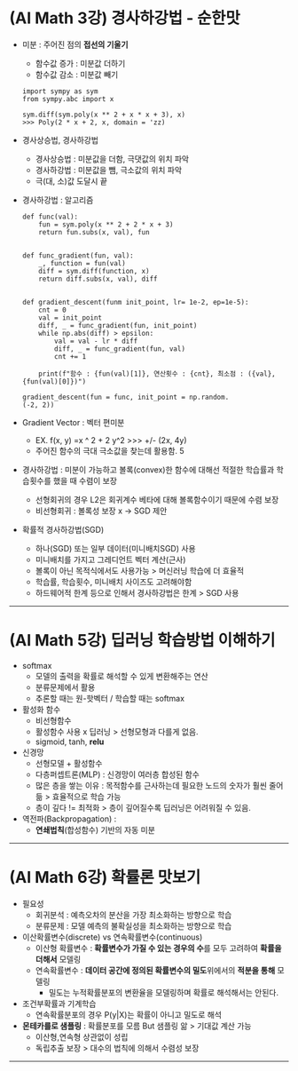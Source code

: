 # (AI Math 3강) 경사하강법 - 순한맛
- 미분 : 주어진 점의 **접선의 기울기**
    - 함수값 증가 : 미분값 더하기
    - 함수값 감소 : 미분값 빼기
    ```python3
    import sympy as sym
    from sympy.abc import x

    sym.diff(sym.poly(x ** 2 + x * x + 3), x)
    >>> Poly(2 * x + 2, x, domain = 'zz)
    ```
- 경사상승법, 경사하강법
    - 경사상승법 : 미분값을 더함, 극댓값의 위치 파악
    - 경사하강법 : 미분값을 뺌, 극소값의 위치 파악
    - 극(대, 소)값 도달시 끝

- 경사하강법 : 알고리즘
    ```python3
    def func(val):
        fun = sym.poly(x ** 2 + 2 * x + 3)
        return fun.subs(x, val), fun

    
    def func_gradient(fun, val):
        _, function = fun(val)
        diff = sym.diff(function, x)
        return diff.subs(x, val), diff


    def gradient_descent(funm init_point, lr= 1e-2, ep=1e-5):
        cnt = 0
        val = init_point
        diff, _ = func_gradient(fun, init_point)
        while np.abs(diff) > epsilon:
            val = val - lr * diff
            diff, _ = func_gradient(fun, val)
            cnt += 1
        
        print(f"함수 : {fun(val)[1]}, 연산횟수 : {cnt}, 최소점 : ({val}, {fun(val)[0]})")

    gradient_descent(fun = func, init_point = np.random.
    (-2, 2))

    ```
- Gradient Vector : 벡터 편미분
    - EX. f(x, y) =x ^ 2 + 2 y^2 >>> +/- (2x, 4y)
    - 주어진 함수의 극대 극소값을 찾는데 활용함.
5
- 경사하강법 : 미분이 가능하고 볼록(convex)한 함수에 대해선 적절한 학습률과 학습횟수를 했을 때 수렴이 보장
    - 선형회귀의 경우 L2은 회귀계수 베타에 대해 볼록함수이기 때문에 수렴 보장
    - 비선형회귀 : 볼록성 보장 x → SGD 제안
- 확률적 경사하강법(SGD)
    - 하나(SGD) 또는 일부 데이터(미니배치SGD) 사용 
    - 미니배치를 가지고 그레디언트 벡터 계산(근사)
    - 볼록이 아닌 목적식에서도 사용가능 > 머신러닝 학습에 더 효율적
    - 학습률, 학습횟수, 미니배치 사이즈도 고려해야함
    - 하드웨어적 한계 등으로 인해서 경사하강법은 한계 > SGD 사용
---
# (AI Math 5강) 딥러닝 학습방법 이해하기 
-  softmax
    - 모델의 출력을 확률로 해석할 수 있게 변환해주는 연산
    - 분류문제에서 활용
    - 추론할 때는 원-핫벡터 / 학습할 때는 softmax
- 활성화 함수
    - 비선형함수
    - 활성함수 사용 x 딥러닝 > 선형모형과 다를게 없음.
    - sigmoid, tanh, **relu**
- 신경망    
    - 선형모델 + 활성함수
    - 다층퍼셉트론(MLP) : 신경망이 여러층 합성된 함수
    - 많은 층을 쌓는 이유 : 목적함수를 근사하는데 필요한 노드의 숫자가 훨씬 줄어듦 > 효율적으로 학습 가능
    - 층이 깊다 != 최적화 > 층이 깊어질수록 딥러닝은 어려워질 수 있음.
- 역전파(Backpropagation) :
    - **연쇄법칙**(합성함수) 기반의 자동 미분
---
# (AI Math 6강) 확률론 맛보기
- 필요성
    - 회귀분석 : 예측오차의 분산을 가장 최소화하는 방향으로 학습
    - 분류문제 : 모델 예측의 불확실성을 최소화하는 방향으로 학습
- 이산확률변수(discrete) vs 연속확률변수(continuous)
    - 이산형 확률변수 : **확률변수가 가질 수 있는 경우의 수**를 모두 고려하여 **확률을 더해서** 모델링
    - 연속확률변수 :  **데이터 공간에 정의된 확률변수의 밀도**위에서의 **적분을 통해** 모델링
        - 밀도는 누적확률분포의 변환율을 모델링하며 확률로 해석해서는 안된다.
- 조건부확률과 기계학습
    - 연속확률분포의 경우 P(y|X)는 확률이 아니고 밀도로 해석
- **몬테카를로 샘플링** : 확률분포를 모름 But 샘플링 앎 > 기대값 계산 가능
    - 이산형,연속형 상관없이 성립
    - 독립추출 보장 > 대수의 법칙에 의해서 수렴성 보장
---
